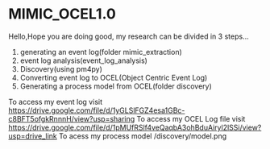 # MIMIC_OCEL1.0
Hello,Hope you are doing good, my research can be divided in 3 steps...
1. generating an event log(folder mimic_extraction)
2. event log analysis(event_log_analysis)
3. Discovery(using pm4py)
4. Converting event log to OCEL(Object Centric Event Log)
5. Generating a process model from OCEL(folder discovery)



To access my event log visit https://drive.google.com/file/d/1yGLSlFGZ4esa1GBc-c8BFT5ofgkRnnnH/view?usp=sharing
To access my OCEL Log file visit https://drive.google.com/file/d/1pMUfRSlf4veQaqbA3ohBduAiryl2lSSi/view?usp=drive_link
To acess my process model /discovery/model.png
